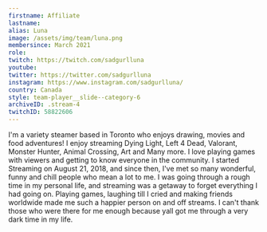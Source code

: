 ```yaml
---
firstname: Affiliate
lastname:
alias: Luna
image: /assets/img/team/luna.png
membersince: March 2021
role: 
twitch: https://twitch.com/sadgurlluna
youtube:
twitter: https://twitter.com/sadgurlluna
instagram: https://www.instagram.com/sadgurlluna/
country: Canada
style: team-player__slide--category-6
archiveID: .stream-4
twitchID: 58822606 
---
```

I'm a variety steamer based in Toronto who enjoys drawing, movies and food adventures! I enjoy streaming Dying Light, Left 4 Dead, Valorant, Monster Hunter, Animal Crossing, Art and Many more. I love playing games with viewers and getting to know everyone in the community. I started Streaming on August 21, 2018, and since then, I've met so many wonderful, funny and chill people who mean a lot to me. I was going through a rough time in my personal life, and streaming was a getaway to forget everything I had going on. Playing games, laughing till I cried and making friends worldwide made me such a happier person on and off streams. I can't thank those who were there for me enough because yall got me through a very dark time in my life.